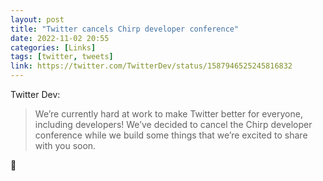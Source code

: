 ```yaml
---
layout: post
title: "Twitter cancels Chirp developer conference"
date: 2022-11-02 20:55 
categories: [Links]
tags: [twitter, tweets]
link: https://twitter.com/TwitterDev/status/1587946525245816832
---
```


Twitter Dev:

>We’re currently hard at work to make Twitter better for everyone, including developers! We’ve decided to cancel the Chirp developer conference while we build some things that we’re excited to share with you soon.

🧐